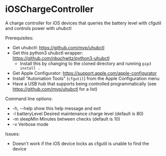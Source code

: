 # iOSChargeController
A charge controller for iOS devices that queries the battery level with cfgutil and controls power with uhubctl

Prerequisites:
- Get uhubctl: https://github.com/mvp/uhubctl
- Get this python3 uhubctl wrapper: https://github.com/nbuchwitz/python3-uhubctl
    - Install this by changing to the cloned directory and running `pip3 install .`
- Get Apple Configurator: https://support.apple.com/apple-configurator
- Install "Automation Tools" (`cfgutil`) from the Apple Configuration menu
- Have a USB hub that supports being controlled programmatically (see https://github.com/mvp/uhubctl for a list)

Command line options:
-  -h, --help       show this help message and exit
-  -l batteryLevel  Desired maintenance charge level (default is 80)
-  -m sleepMin      Minutes between checks (default is 10)
-  -v               Verbose mode

Issues:
- Doesn't work if the iOS device locks as cfgutil is unable to find the device